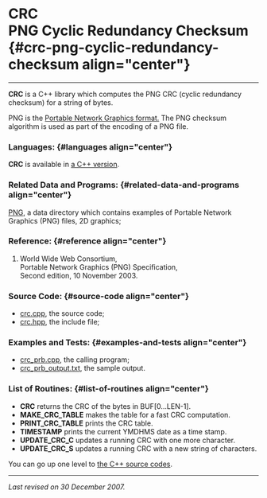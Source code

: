 CRC\
PNG Cyclic Redundancy Checksum {#crc-png-cyclic-redundancy-checksum align="center"}
==============================

------------------------------------------------------------------------

**CRC** is a C++ library which computes the PNG CRC (cyclic redundancy
checksum) for a string of bytes.

PNG is the [Portable Network Graphics format.](../../data/png/png.html)
The PNG checksum algorithm is used as part of the encoding of a PNG
file.

### Languages: {#languages align="center"}

**CRC** is available in [a C++ version](../../cpp_src/crc/crc.html).

### Related Data and Programs: {#related-data-and-programs align="center"}

[PNG](../../data/png/png.html), a data directory which contains examples
of Portable Network Graphics (PNG) files, 2D graphics;

### Reference: {#reference align="center"}

1.  World Wide Web Consortium,\
    Portable Network Graphics (PNG) Specification,\
    Second edition, 10 November 2003.

### Source Code: {#source-code align="center"}

-   [crc.cpp](crc.cpp), the source code;
-   [crc.hpp](crc.hpp), the include file;

### Examples and Tests: {#examples-and-tests align="center"}

-   [crc\_prb.cpp](crc_prb.cpp), the calling program;
-   [crc\_prb\_output.txt](crc_prb_output.txt), the sample output.

### List of Routines: {#list-of-routines align="center"}

-   **CRC** returns the CRC of the bytes in BUF\[0...LEN-1\].
-   **MAKE\_CRC\_TABLE** makes the table for a fast CRC computation.
-   **PRINT\_CRC\_TABLE** prints the CRC table.
-   **TIMESTAMP** prints the current YMDHMS date as a time stamp.
-   **UPDATE\_CRC\_C** updates a running CRC with one more character.
-   **UPDATE\_CRC\_S** updates a running CRC with a new string of
    characters.

You can go up one level to [the C++ source codes](../cpp_src.html).

------------------------------------------------------------------------

*Last revised on 30 December 2007.*
